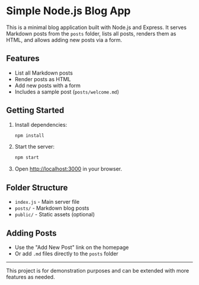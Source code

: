 # Simple Node.js Blog App

This is a minimal blog application built with Node.js and Express. It serves Markdown posts from the `posts` folder, lists all posts, renders them as HTML, and allows adding new posts via a form.

## Features

- List all Markdown posts
- Render posts as HTML
- Add new posts with a form
- Includes a sample post (`posts/welcome.md`)

## Getting Started

1. Install dependencies:
   ```sh
   npm install
   ```
2. Start the server:
   ```sh
   npm start
   ```
3. Open [http://localhost:3000](http://localhost:3000) in your browser.

## Folder Structure

- `index.js` - Main server file
- `posts/` - Markdown blog posts
- `public/` - Static assets (optional)

## Adding Posts

- Use the "Add New Post" link on the homepage
- Or add `.md` files directly to the `posts` folder

---

This project is for demonstration purposes and can be extended with more features as needed.

